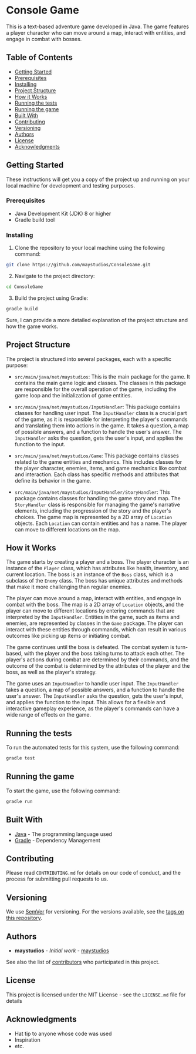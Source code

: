 # Console Game

This is a text-based adventure game developed in Java. The game features a player character who can move around a map, interact with entities, and engage in combat with bosses.

## Table of Contents

- [Getting Started](#getting-started)
- [Prerequisites](#prerequisites)
- [Installing](#installing)
- [Project Structure](#project-structure)
- [How it Works](#how-it-works)
- [Running the tests](#running-the-tests)
- [Running the game](#running-the-game)
- [Built With](#built-with)
- [Contributing](#contributing)
- [Versioning](#versioning)
- [Authors](#authors)
- [License](#license)
- [Acknowledgments](#acknowledgments)

## Getting Started

These instructions will get you a copy of the project up and running on your local machine for development and testing purposes.

### Prerequisites

- Java Development Kit (JDK) 8 or higher
- Gradle build tool

### Installing

1. Clone the repository to your local machine using the following command:

```bash
git clone https://github.com/maystudios/ConsoleGame.git
```

2. Navigate to the project directory:

```bash
cd ConsoleGame
```

3. Build the project using Gradle:

```bash
gradle build
```

Sure, I can provide a more detailed explanation of the project structure and how the game works.

## Project Structure

The project is structured into several packages, each with a specific purpose:

- `src/main/java/net/maystudios`: This is the main package for the game. It contains the main game logic and classes. The classes in this package are responsible for the overall operation of the game, including the game loop and the initialization of game entities.

- `src/main/java/net/maystudios/InputHandler`: This package contains classes for handling user input. The `InputHandler` class is a crucial part of the game, as it is responsible for interpreting the player's commands and translating them into actions in the game. It takes a question, a map of possible answers, and a function to handle the user's answer. The `InputHandler` asks the question, gets the user's input, and applies the function to the input.

- `src/main/java/net/maystudios/Game`: This package contains classes related to the game entities and mechanics. This includes classes for the player character, enemies, items, and game mechanics like combat and interaction. Each class has specific methods and attributes that define its behavior in the game.

- `src/main/java/net/maystudios/InputHandler/StoryHandler`: This package contains classes for handling the game story and map. The `StoryHandler` class is responsible for managing the game's narrative elements, including the progression of the story and the player's choices. The game map is represented by a 2D array of `Location` objects. Each `Location` can contain entities and has a name. The player can move to different locations on the map.

## How it Works

The game starts by creating a player and a boss. The player character is an instance of the `Player` class, which has attributes like health, inventory, and current location. The boss is an instance of the `Boss` class, which is a subclass of the `Enemy` class. The boss has unique attributes and methods that make it more challenging than regular enemies.

The player can move around a map, interact with entities, and engage in combat with the boss. The map is a 2D array of `Location` objects, and the player can move to different locations by entering commands that are interpreted by the `InputHandler`. Entities in the game, such as items and enemies, are represented by classes in the `Game` package. The player can interact with these entities through commands, which can result in various outcomes like picking up items or initiating combat.

The game continues until the boss is defeated. The combat system is turn-based, with the player and the boss taking turns to attack each other. The player's actions during combat are determined by their commands, and the outcome of the combat is determined by the attributes of the player and the boss, as well as the player's strategy.

The game uses an `InputHandler` to handle user input. The `InputHandler` takes a question, a map of possible answers, and a function to handle the user's answer. The `InputHandler` asks the question, gets the user's input, and applies the function to the input. This allows for a flexible and interactive gameplay experience, as the player's commands can have a wide range of effects on the game.

## Running the tests

To run the automated tests for this system, use the following command:

```bash
gradle test
```

## Running the game

To start the game, use the following command:

```bash
gradle run
```

## Built With

- [Java](https://www.java.com/) - The programming language used
- [Gradle](https://gradle.org/) - Dependency Management

## Contributing

Please read `CONTRIBUTING.md` for details on our code of conduct, and the process for submitting pull requests to us.

## Versioning

We use [SemVer](http://semver.org/) for versioning. For the versions available, see the [tags on this repository](https://github.com/maystudios/ConsoleGame/tags).

## Authors

- **maystudios** - *Initial work* - [maystudios](https://github.com/maystudios)

See also the list of [contributors](https://github.com/maystudios/ConsoleGame/contributors) who participated in this project.

## License

This project is licensed under the MIT License - see the `LICENSE.md` file for details

## Acknowledgments

- Hat tip to anyone whose code was used
- Inspiration
- etc.
```